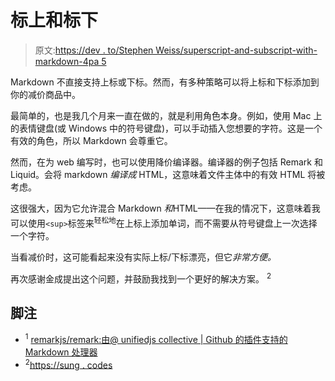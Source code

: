 # 标上和标下

> 原文:[https://dev . to/Stephen Weiss/superscript-and-subscript-with-markdown-4pa 5](https://dev.to/stephencweiss/superscript-and-subscript-with-markdown-4pa5)

Markdown 不直接支持上标或下标。然而，有多种策略可以将上标和下标添加到你的减价商品中。

最简单的，也是我几个月来一直在做的，就是利用角色本身。例如，使用 Mac 上的表情键盘(或 Windows 中的符号键盘)，可以手动插入您想要的字符。这是一个有效的角色，所以 Markdown 会尊重它。

然而，在为 web 编写时，也可以使用降价编译器。编译器的例子包括 Remark 和 Liquid。会将 markdown *编译成* HTML，这意味着文件主体中的有效 HTML 将被考虑。

这很强大，因为它允许混合 Markdown *和*HTML——在我的情况下，这意味着我可以使用`<sup>`标签来<sup>轻松地</sup>在上标上添加单词，而不需要从符号键盘上一次选择一个字符。

当看减价时，这可能看起来没有实际上标/下标漂亮，但它*非常方便。*

再次感谢金成提出这个问题，并鼓励我找到一个更好的解决方案。 <sup>2</sup>

## [](#footnotes)脚注

*   <sup>1</sup> [remarkjs/remark:由@ unifiedjs collective | Github 的插件支持的 Markdown 处理器](https://github.com/remarkjs/remark)
*   <sup>2</sup>[https://sung . codes](https://sung.codes)